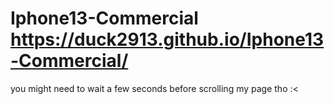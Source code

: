# Iphone13-Commercial https://duck2913.github.io/Iphone13-Commercial/

you might need to wait a few seconds before scrolling my page tho :<
